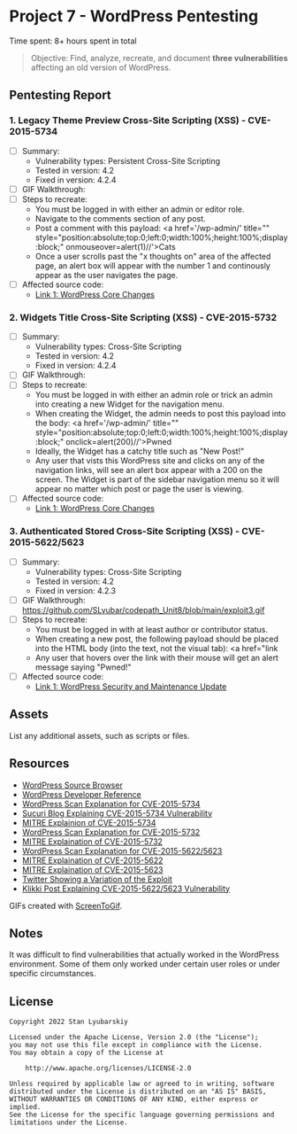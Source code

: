 # Project 7 - WordPress Pentesting

Time spent: 8+ hours spent in total

> Objective: Find, analyze, recreate, and document **three vulnerabilities** affecting an old version of WordPress.

## Pentesting Report

### 1. Legacy Theme Preview Cross-Site Scripting (XSS) - CVE-2015-5734
  - [ ] Summary: 
    - Vulnerability types: Persistent Cross-Site Scripting
    - Tested in version: 4.2
    - Fixed in version: 4.2.4
  - [ ] GIF Walkthrough: 
  - [ ] Steps to recreate: 
      -    You must be logged in with either an admin or editor role.
      -    Navigate to the comments section of any post.
      -    Post a comment with this payload: <a href='/wp-admin/' title="" style="position:absolute;top:0;left:0;width:100%;height:100%;display:block;"     onmouseover=alert(1)//'>Cats</a>
      -    Once a user scrolls past the "x thoughts on" area of the affected page, an alert box will appear with the number 1 and continously appear as the user navigates the page.
  - [ ] Affected source code:
    - [Link 1: WordPress Core Changes](https://core.trac.wordpress.org/changeset/33549)
   
### 2. Widgets Title Cross-Site Scripting (XSS) - CVE-2015-5732
  - [ ] Summary: 
    - Vulnerability types: Cross-Site Scripting
    - Tested in version: 4.2
    - Fixed in version: 4.2.4
  - [ ] GIF Walkthrough: 
  - [ ] Steps to recreate:
      -    You must be logged in with either an admin role or trick an admin into creating a new Widget for the navigation menu.
      -    When creating the Widget, the admin needs to post this payload into the body: <a href='/wp-admin/' title="" style="position:absolute;top:0;left:0;width:100%;height:100%;display:block;" onclick=alert(200)//'>Pwned</a>
      -    Ideally, the Widget has a catchy title such as "New Post!"
      -    Any user that vists this WordPress site and clicks on any of the navigation links, will see an alert box appear with a 200 on the screen. The Widget is part of the sidebar navigation menu so it will appear no matter which post or page the user is viewing.
  - [ ] Affected source code:
    - [Link 1: WordPress Core Changes](https://core.trac.wordpress.org/changeset/33529)
  
### 3. Authenticated Stored Cross-Site Scripting (XSS) - CVE-2015-5622/5623
  - [ ] Summary: 
    - Vulnerability types: Cross-Site Scripting
    - Tested in version: 4.2
    - Fixed in version: 4.2.3
  - [ ] GIF Walkthrough: 
https://github.com/SLyubar/codepath_Unit8/blob/main/exploit3.gif
  - [ ] Steps to recreate: 
      -    You must be logged in with at least author or contributor status.
      -    When creating a new post, the following payload should be placed into the HTML body (into the text, not the visual tab): <a href="</a><a title=" onmouseover=alert('You have been Pwned!')  ">link</a>
      -    Any user that hovers over the link with their mouse will get an alert message saying "Pwned!"
  - [ ] Affected source code:
    - [Link 1: WordPress Security and Maintenance Update](https://wordpress.org/news/2015/07/wordpress-4-2-3/)

## Assets

List any additional assets, such as scripts or files.

## Resources

- [WordPress Source Browser](https://core.trac.wordpress.org/browser/)
- [WordPress Developer Reference](https://developer.wordpress.org/reference/) 
- [WordPress Scan Explanation for CVE-2015-5734](https://wpscan.com/vulnerability/7d99fa14-0b94-4e9a-9fc0-d3f22648be4e)
- [Sucuri Blog Explaining CVE-2015-5734 Vulnerability](https://blog.sucuri.net/2015/08/persistent-xss-vulnerability-in-wordpress-explained.html)
- [MITRE Explainion of CVE-2015-5734](https://cve.mitre.org/cgi-bin/cvename.cgi?name=CVE-2015-5734)
- [WordPress Scan Explanation for CVE-2015-5732](https://wpscan.com/vulnerability/32787617-081f-4743-a9a7-5dd6642308b2)
- [MITRE Explaination of CVE-2015-5732](https://cve.mitre.org/cgi-bin/cvename.cgi?name=CVE-2015-5732)
- [WordPress Scan Explanation for CVE-2015-5622/5623](https://wpscan.com/vulnerability/0f027d7d-674b-4a63-9603-25ea68069c1d)
- [MITRE Explaination of CVE-2015-5622](https://cve.mitre.org/cgi-bin/cvename.cgi?name=CVE-2015-5622)
- [MITRE Explaination of CVE-2015-5623](https://cve.mitre.org/cgi-bin/cvename.cgi?name=CVE-2015-5623)
- [Twitter Showing a Variation of the Exploit](https://twitter.com/klikkioy/status/624264122570526720)
- [Klikki Post Explaining CVE-2015-5622/5623 Vulnerability](https://klikki.fi/adv/wordpress3.html)

GIFs created with [ScreenToGif](https://www.screentogif.com/).

## Notes

  It was difficult to find vulnerabilities that actually worked in the WordPress environment. Some of them only worked under certain user roles or under specific circumstances.

## License

    Copyright 2022 Stan Lyubarskiy

    Licensed under the Apache License, Version 2.0 (the "License");
    you may not use this file except in compliance with the License.
    You may obtain a copy of the License at

        http://www.apache.org/licenses/LICENSE-2.0

    Unless required by applicable law or agreed to in writing, software
    distributed under the License is distributed on an "AS IS" BASIS,
    WITHOUT WARRANTIES OR CONDITIONS OF ANY KIND, either express or implied.
    See the License for the specific language governing permissions and
    limitations under the License.
